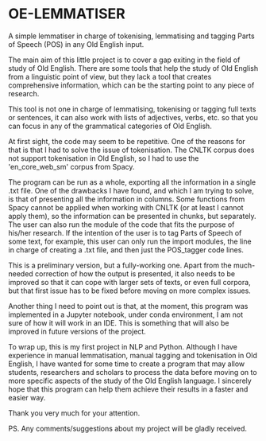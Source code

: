 # OE-LEMMATISER

A simple lemmatiser in charge of tokenising, lemmatising and tagging Parts of Speech (POS) in any Old English input.

The main aim of this little project is to cover a gap exiting in the field of study of Old English. 
There are some tools that help the study of Old English from a linguistic point of view, but they lack a tool that creates
comprehensive information, which can be the starting point to any piece of research.

This tool is not one in charge of lemmatising, tokenising or tagging full texts or sentences, it can also work with lists 
of adjectives, verbs, etc. so that you can focus in any of the grammatical categories of Old English.

At first sight, the code may seem to be repetitive. One of the reasons for that is that I had to solve the issue of 
tokenisation. The CNLTK corpus does not support tokenisation in Old English, so I had to use the 'en_core_web_sm' corpus
from Spacy. 

The program can be run as a whole, exporting all the information in a single .txt file. One of the drawbacks I have found, and
which I am trying to solve, is that of presenting all the information in columns. Some functions from Spacy cannot be applied
when working with CNLTK (or at least I cannot apply them), so the information can be presented in chunks, but separately.
The user can also run the module of the code that fits the purpose of his/her research. If the intention of the user is to tag 
Parts of Speech of some text, for example, this user can only run the import modules, the line in charge of creating a .txt 
file, and then just the POS_tagger code lines.

This is a preliminary version, but a fully-working one. Apart from the much-needed correction of how the output is presented,
it also needs to be improved so that it can cope with larger sets of texts, or even full corpora, but that first issue has 
to be fixed before moving on more complex issues.

Another thing I need to point out is that, at the moment, this program was implemented in a Jupyter notebook, under conda environment, I am not sure of how it will work in an IDE. This is something that will also be improved in future versions of the project.

To wrap up, this is my first project in NLP and Python. Although I have experience in manual lemmatisation, manual tagging
and tokenisation in Old English, I have wanted for some time to create a program that may allow students, researchers and
scholars to process the data before moving on to more specific aspects of the study of the Old English language. I sincerely
hope that this program can help them achieve their results in a faster and easier way.

Thank you very much for your attention.

PS. Any comments/suggestions about my project will be gladly received.
